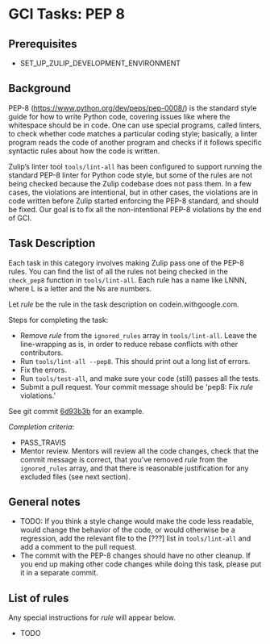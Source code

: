 # GCI Tasks: PEP 8

## Prerequisites

* SET_UP_ZULIP_DEVELOPMENT_ENVIRONMENT

## Background

PEP-8 (https://www.python.org/dev/peps/pep-0008/) is the standard style
guide for how to write Python code, covering issues like where the
whitespace should be in code. One can use special programs, called linters,
to check whether code matches a particular coding style; basically, a linter
program reads the code of another program and checks if it follows specific
syntactic rules about how the code is written.

Zulip’s linter tool `tools/lint-all` has been configured to support running
the standard PEP-8 linter for Python code style, but some of the rules are
not being checked because the Zulip codebase does not pass them. In a few
cases, the violations are intentional, but in other cases, the violations
are in code written before Zulip started enforcing the PEP-8 standard, and
should be fixed. Our goal is to fix all the non-intentional PEP-8 violations
by the end of GCI.

## Task Description

Each task in this category involves making Zulip pass one of the PEP-8
rules. You can find the list of all the rules not being checked in the
`check_pep8` function in `tools/lint-all`. Each rule has a name like LNNN,
where L is a letter and the Ns are numbers.

Let *rule* be the rule in the task description on codein.withgoogle.com.

Steps for completing the task:

* Remove *rule* from the `ignored_rules` array in `tools/lint-all`. Leave the
  line-wrapping as is, in order to reduce rebase conflicts with other
  contributors.
* Run `tools/lint-all --pep8`. This should print out a long list of errors.
* Fix the errors.
* Run `tools/test-all`, and make sure your code (still) passes all the tests.
* Submit a pull request. Your commit message should be 'pep8: Fix *rule*
  violations.'

See git commit [6d93b3b](https://github.com/zulip/zulip/commit/6d93b3b) for an example.

*Completion criteria*:
* PASS_TRAVIS
* Mentor review. Mentors will review all the code changes, check that the
  commit message is correct, that you've removed *rule* from the
  `ignored_rules` array, and that there is reasonable justification for any
  excluded files (see next section).

## General notes

* TODO: If you think a style change would make the code less readable, would
  change the behavior of the code, or would otherwise be a regression, add
  the relevant file to the [???] list in `tools/lint-all` and add a comment
  to the pull request.
* The commit with the PEP-8 changes should have no other cleanup. If you end
  up making other code changes while doing this task, please put it in a
  separate commit.

## List of rules

Any special instructions for *rule* will appear below.

* TODO
